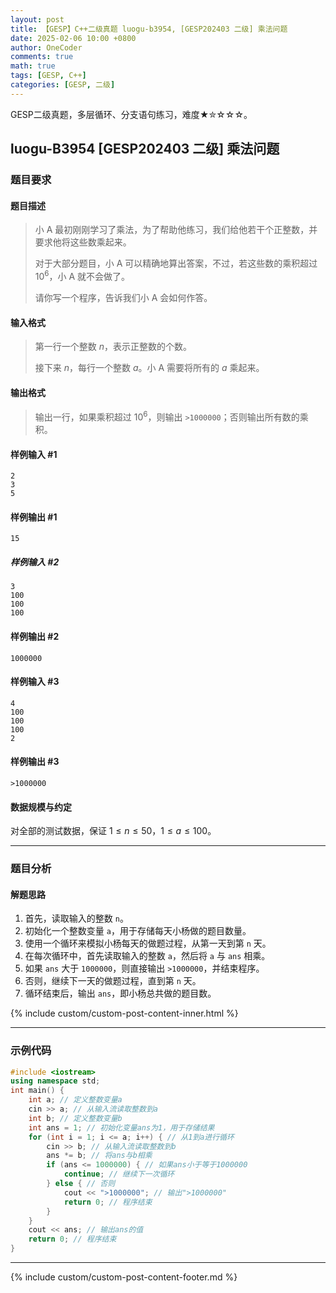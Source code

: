 ```yaml
---
layout: post
title: 【GESP】C++二级真题 luogu-b3954, [GESP202403 二级] 乘法问题
date: 2025-02-06 10:00 +0800
author: OneCoder
comments: true
math: true
tags: [GESP, C++]
categories: [GESP, 二级]
---
```

GESP二级真题，多层循环、分支语句练习，难度★✮☆☆☆。

<!--more-->

## luogu-B3954 [GESP202403 二级] 乘法问题

### 题目要求

#### 题目描述

>小 A 最初刚刚学习了乘法，为了帮助他练习，我们给他若干个正整数，并要求他将这些数乘起来。
>
>对于大部分题目，小 A 可以精确地算出答案，不过，若这些数的乘积超过 $10^6$，小 A 就不会做了。
>
>请你写一个程序，告诉我们小 A 会如何作答。

#### 输入格式

>第一行一个整数 $n$，表示正整数的个数。
>
>接下来 $n$，每行一个整数 $a$。小 A 需要将所有的 $a$ 乘起来。

#### 输出格式

>输出一行，如果乘积超过 $10^6$，则输出 `>1000000`；否则输出所有数的乘积。

#### 样例输入 #1

```console
2
3
5
```

#### 样例输出 #1

```console
15
```

##### 样例输入 #2

```console
3
100
100
100
```

#### 样例输出 #2

```console
1000000
```

#### 样例输入 #3

```console
4
100
100
100
2
```

#### 样例输出 #3

```console
>1000000
```

#### 数据规模与约定

对全部的测试数据，保证 $1 \leq n \leq 50$，$1 \leq a \leq 100$。

---

### 题目分析

#### 解题思路

1. 首先，读取输入的整数 `n`。
2. 初始化一个整数变量 `a`，用于存储每天小杨做的题目数量。
3. 使用一个循环来模拟小杨每天的做题过程，从第一天到第 `n` 天。
4. 在每次循环中，首先读取输入的整数 `a`，然后将 `a` 与 `ans` 相乘。
5. 如果 `ans` 大于 `1000000`，则直接输出 `>1000000`，并结束程序。
6. 否则，继续下一天的做题过程，直到第 `n` 天。
7. 循环结束后，输出 `ans`，即小杨总共做的题目数。

{% include custom/custom-post-content-inner.html %}

---

### 示例代码

```cpp
#include <iostream>
using namespace std;
int main() {
    int a; // 定义整数变量a
    cin >> a; // 从输入流读取整数到a
    int b; // 定义整数变量b
    int ans = 1; // 初始化变量ans为1，用于存储结果
    for (int i = 1; i <= a; i++) { // 从1到a进行循环
        cin >> b; // 从输入流读取整数到b
        ans *= b; // 将ans与b相乘
        if (ans <= 1000000) { // 如果ans小于等于1000000
            continue; // 继续下一次循环
        } else { // 否则
            cout << ">1000000"; // 输出">1000000"
            return 0; // 程序结束
        }
    }
    cout << ans; // 输出ans的值
    return 0; // 程序结束
}
```

---

{% include custom/custom-post-content-footer.md %}
